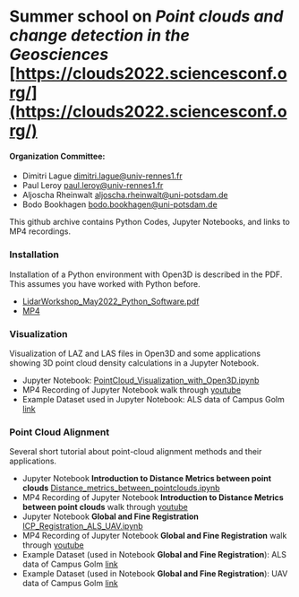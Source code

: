 # Summer school on *Point clouds and change detection in the Geosciences* [https://clouds2022.sciencesconf.org/](https://clouds2022.sciencesconf.org/)

#### Organization Committee:

- Dimitri Lague [dimitri.lague@univ-rennes1.fr](dimitri.lague@univ-rennes1.fr)
- Paul Leroy [paul.leroy@univ-rennes1.fr](paul.leroy@univ-rennes1.fr)
- Aljoscha Rheinwalt [aljoscha.rheinwalt@uni-potsdam.de](aljoscha.rheinwalt@uni-potsdam.de)
- Bodo Bookhagen [bodo.bookhagen@uni-potsdam.de](bodo.bookhagen@uni-potsdam.de)

This github archive contains Python Codes, Jupyter Notebooks, and links to MP4 recordings.

### Installation
Installation of a Python environment with Open3D is described in the PDF. This assumes you have worked with Python before.

- [LidarWorkshop_May2022_Python_Software.pdf](0_Installation/LidarWorkshop_May2022_Python_Software.pdf)
- [MP4](https://youtu.be/6VLpKg2cBwI)

### Visualization
Visualization of LAZ and LAS files in Open3D and some applications showing 3D point cloud density calculations in a Jupyter Notebook.

- Jupyter Notebook: [PointCloud_Visualization_with_Open3D.ipynb](1_Visualization/PointCloud_Visualization_with_Open3D.ipynb)
- MP4 Recording of Jupyter Notebook walk through [youtube](https://youtu.be/GUWoghjuyYo)
- Example Dataset used in Jupyter Notebook: ALS data of Campus Golm [link](https://www.dropbox.com/s/luak66coy8sl22l/ALS2018_UP_Golm_06May2018.laz?dl=0)

### Point Cloud Alignment
Several short tutorial about point-cloud alignment methods and their applications.

- Jupyter Notebook **Introduction to Distance Metrics between point clouds** [Distance_metrics_between_pointclouds.ipynb](2_Alignment/Distance_metrics_between_pointclouds.ipynb)
- MP4 Recording of Jupyter Notebook **Introduction to Distance Metrics between point clouds** walk through [youtube](https://youtu.be/AKZiEqAvCdc)
- Jupyter Notebook **Global and Fine Registration** [ICP_Registration_ALS_UAV.ipynb](2_Alignment/ICP_Registration_ALS_UAV.ipynb)
- MP4 Recording of Jupyter Notebook **Global and Fine Registration** walk through [youtube](https://youtu.be/Erhv59gSZ-8)
- Example Dataset (used in Notebook **Global and Fine Registration**): ALS data of Campus Golm [link](https://www.dropbox.com/s/luak66coy8sl22l/ALS2018_UP_Golm_06May2018.laz?dl=0)
- Example Dataset (used in Notebook **Global and Fine Registration**): UAV data of Campus Golm [link](https://www.dropbox.com/s/jm21y9yvnqtzmc1/UAV2018_UP_Golm_ebee_SODA_04May2018.laz?dl=0)
